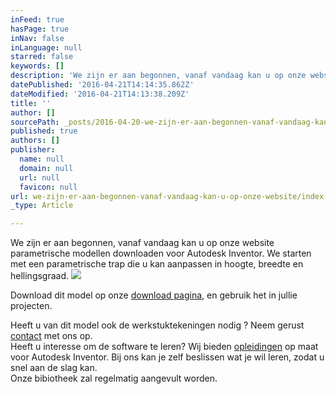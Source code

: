 ```yaml
---
inFeed: true
hasPage: true
inNav: false
inLanguage: null
starred: false
keywords: []
description: 'We zijn er aan begonnen, vanaf vandaag kan u op onze website parametrische modellen downloaden voor Autodesk Inventor. We starten met een parametrische trap die u kan aanpassen in hoogte, breedte en hellingsgraad. '
datePublished: '2016-04-21T14:14:35.862Z'
dateModified: '2016-04-21T14:13:38.209Z'
title: ''
author: []
sourcePath: _posts/2016-04-20-we-zijn-er-aan-begonnen-vanaf-vandaag-kan-u-op-onze-website.md
published: true
authors: []
publisher:
  name: null
  domain: null
  url: null
  favicon: null
url: we-zijn-er-aan-begonnen-vanaf-vandaag-kan-u-op-onze-website/index.html
_type: Article

---
```

We zijn er aan begonnen, vanaf vandaag kan u op onze website parametrische modellen downloaden voor Autodesk Inventor. We starten met een parametrische trap die u kan aanpassen in hoogte, breedte en hellingsgraad. ![](https://s3-us-west-2.amazonaws.com/the-grid-img/p/fe73563b88efc4dda3eb40e95d167091a658661d.png)

Download dit model op onze [download pagina][0], en gebruik het in jullie projecten. 

Heeft u van dit model ook de werkstuktekeningen nodig ? Neem gerust [contact][1] met ons op.   
Heeft u interesse om de software te leren? Wij bieden [opleidingen][2] op maat voor Autodesk Inventor. Bij ons kan je zelf beslissen wat je wil leren, zodat u snel aan de slag kan.  
Onze bibiotheek zal regelmatig aangevult worden. 

[0]: http://www.shapework.io/#!downloads/gkg07
[1]: http://www.shapework.io/#!contact/c1dmp
[2]: http://www.shapework.io/#!autodesk-inventor/edl5i